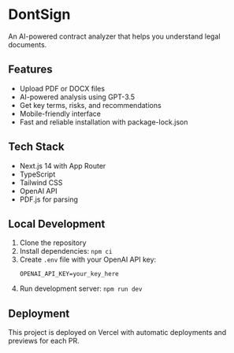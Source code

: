 # DontSign

An AI-powered contract analyzer that helps you understand legal documents.

## Features

- Upload PDF or DOCX files
- AI-powered analysis using GPT-3.5
- Get key terms, risks, and recommendations
- Mobile-friendly interface
- Fast and reliable installation with package-lock.json

## Tech Stack

- Next.js 14 with App Router
- TypeScript
- Tailwind CSS
- OpenAI API
- PDF.js for parsing

## Local Development

1. Clone the repository
2. Install dependencies: `npm ci`
3. Create `.env` file with your OpenAI API key:
   ```
   OPENAI_API_KEY=your_key_here
   ```
4. Run development server: `npm run dev`

## Deployment

This project is deployed on Vercel with automatic deployments and previews for each PR.
